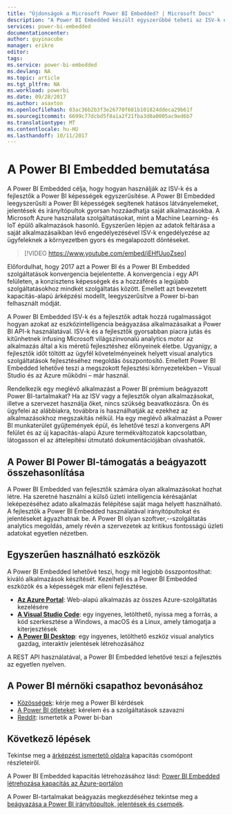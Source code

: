 ```yaml
---
title: "Újdonságok a Microsoft Power BI Embedded? | Microsoft Docs"
description: "A Power BI Embedded készült egyszerűbbé teheti az ISV-k és a fejlesztők használatát a Power BI képességeit, ezáltal hatásos látványelemeket, jelentések és irányítópultok gyorsan hozzáadhatja az alkalmazásokba."
services: power-bi-embedded
documentationcenter: 
author: guyinacube
manager: erikre
editor: 
tags: 
ms.service: power-bi-embedded
ms.devlang: NA
ms.topic: article
ms.tgt_pltfrm: NA
ms.workload: powerbi
ms.date: 09/28/2017
ms.author: asaxton
ms.openlocfilehash: 03ac36b2b3f3e26770f681b101824ddeca29b61f
ms.sourcegitcommit: 6699c77dcbd5f8a1a2f21fba3d0a0005ac9ed6b7
ms.translationtype: MT
ms.contentlocale: hu-HU
ms.lasthandoff: 10/11/2017
---
```

# <a name="what-is-power-bi-embedded"></a>A Power BI Embedded bemutatása

A Power BI Embedded célja, hogy hogyan használják az ISV-k és a fejlesztők a Power BI képességek egyszerűsítése. A Power BI Embedded leegyszerűsíti a Power BI képességek segítenek hatásos látványelemeket, jelentések és irányítópultok gyorsan hozzáadhatja saját alkalmazásokba. A Microsoft Azure használata szolgáltatásokat, mint a Machine Learning- és IoT épülő alkalmazások hasonló. Egyszerűen lépjen az adatok feltárása a saját alkalmazásaikban lévő engedélyezésével ISV-k engedélyezése az ügyfeleknek a környezetben gyors és megalapozott döntéseket.

> [!VIDEO https://www.youtube.com/embed/iEHfUuoZseo]

Előfordulhat, hogy 2017 azt a Power BI és a Power BI Embedded szolgáltatások konvergencia bejelentette. A konvergencia i egy API felületen, a konzisztens képességek és a hozzáférés a legújabb szolgáltatásokhoz mindkét szolgáltatás között. Emellett azt bevezetett kapacitás-alapú árképzési modellt, leegyszerűsítve a Power bi-ban felhasznált módját.

A Power BI Embedded ISV-k és a fejlesztők adtak hozzá rugalmasságot hogyan azokat az eszközintelligencia beágyazása alkalmazásaikat a Power BI API-k használatával. ISV-k és a fejlesztők gyorsabban piacra jutás és kitűnhetnek infusing Microsoft világszínvonalú analytics motor az alkalmazás által a kis méretű fejlesztéshez előnyeinek életbe. Ugyanígy, a fejlesztők időt töltött az ügyfél követelményeinek helyett visual analytics szolgáltatások fejlesztéséhez megoldás összpontosító. Emellett Power BI Embedded lehetővé teszi a megszokott fejlesztési környezetekben – Visual Studio és az Azure működni – már használ.

Rendelkezik egy meglévő alkalmazást a Power BI prémium beágyazott Power BI-tartalmakat? Ha az ISV vagy a fejlesztők olyan alkalmazásokat, illetve a szervezet használja őket, nincs szükség beavatkozásra. Ön és ügyfelei az alábbiakra, továbbra is használhatják az ezekhez az alkalmazásokhoz megszakítás nélkül. Ha egy meglévő alkalmazást a Power BI munkaterület gyűjtemények épül, és lehetővé teszi a konvergens API felület és az új kapacitás-alapú Azure termékváltozatok kapcsolatban, látogasson el az áttelepítési útmutató dokumentációjában olvashatók.

## <a name="comparing-power-bi-embedded-with-power-bi-premium"></a>A Power BI Power BI-támogatás a beágyazott összehasonlítása

A Power BI Embedded van fejlesztők számára olyan alkalmazásokat hozhat létre. Ha szeretné használni a külső üzleti intelligencia kérésajánlat leképezéséhez adato alkalmazás felépítése saját maga helyett használható. A fejlesztők a Power BI Embedded használatával irányítópultokat és jelentéseket ágyazhatnak be. A Power BI olyan szoftver,--szolgáltatás analytics megoldás, amely révén a szervezetek az kritikus fontosságú üzleti adatokat egyetlen nézetben.

## <a name="easy-to-use-tools"></a>Egyszerűen használható eszközök

A Power BI Embedded lehetővé teszi, hogy mit legjobb összpontosíthat: kiváló alkalmazások készítését. Kezelheti és a Power BI Embedded eszközök és a képességek már elleni fejlesztése.

* [**Az Azure Portal**](https://portal.azure.com/): Web-alapú alkalmazás az összes Azure-szolgáltatás kezelésére
* [**A Visual Studio Code**](https://code.visualstudio.com/docs): egy ingyenes, letölthető, nyissa meg a forrás, a kód szerkesztése a Windows, a macOS és a Linux, amely támogatja a kiterjesztések
* [**A Power BI Desktop**](https://powerbi.microsoft.com/desktop/): egy ingyenes, letölthető eszköz visual analytics gazdag, interaktív jelentések létrehozásához

A REST API használatával, a Power BI Embedded lehetővé teszi a fejlesztés az egyetlen nyelven.

## <a name="engage-with-the-power-bi-engineering-team"></a>A Power BI mérnöki csapathoz bevonásához

* [Közösségek](https://community.powerbi.com/): kérje meg a Power BI kérdések
* [A Power BI ötleteket](https://ideas.powerbi.com): kérelem és a szolgáltatások szavazni
* [Reddit](https://www.reddit.com/r/PowerBI/): ismertetik a Power bi-ban

## <a name="next-steps"></a>Következő lépések

Tekintse meg a [árképzést ismertető oldalra](https://azure.microsoft.com/pricing/details/power-bi-embedded/) kapacitás csomópont részleteiről.

A Power BI Embedded kapacitás létrehozásához lásd: [Power BI Embedded létrehozása kapacitás az Azure-portálon](create-capacity.md)

A Power BI-tartalmakat beágyazás megkezdéséhez tekintse meg a [beágyazása a Power BI irányítópultok, jelentések és csempék](https://powerbi.microsoft.com/documentation/powerbi-developer-embedding-content/).
